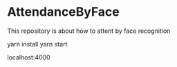 # AttendanceByFace
This repository is about how to attent by face recognition

yarn install
yarn start

localhost:4000